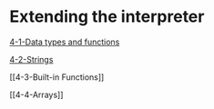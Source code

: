 # Extending the interpreter

[4-1-Data types and functions](4-1-Data%20types%20and%20functions.md)

[4-2-Strings](4-2-Strings.md)

[[4-3-Built-in Functions]]

[[4-4-Arrays]]
